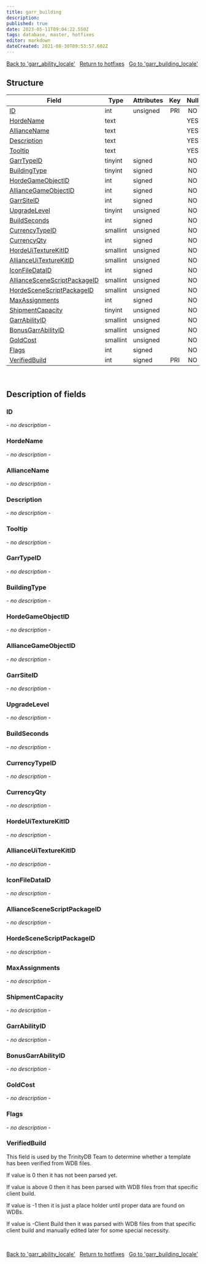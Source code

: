 ```yaml
---
title: garr_building
description: 
published: true
date: 2023-05-11T09:04:22.550Z
tags: database, master, hotfixes
editor: markdown
dateCreated: 2021-08-30T09:53:57.602Z
---
```


<a href="https://trinitycore.info/en/database/master/hotfixes/garr_ability_locale" class="mt-5 v-btn v-btn--depressed v-btn--flat v-btn--outlined theme--light v-size--default darkblue--text text--lighten-3"><span class="v-btn__content"><i aria-hidden="true" class="v-icon notranslate v-icon--left mdi mdi-arrow-left theme--light"></i><span>Back to 'garr_ability_locale'</span></span></a>&nbsp;&nbsp;&nbsp;<a href="https://trinitycore.info/en/database/master/hotfixes/home" class="mt-5 v-btn v-btn--depressed v-btn--flat v-btn--outlined theme--light v-size--default darkblue--text text--lighten-3"><span class="v-btn__content"><i aria-hidden="true" class="v-icon notranslate v-icon--left mdi mdi-home-outline theme--light"></i><span>Return to hotfixes</span></span></a>&nbsp;&nbsp;&nbsp;<a href="https://trinitycore.info/en/database/master/hotfixes/garr_building_locale" class="mt-5 v-btn v-btn--depressed v-btn--flat v-btn--outlined theme--light v-size--default darkblue--text text--lighten-3"><span class="v-btn__content"><span>Go to 'garr_building_locale'</span><i aria-hidden="true" class="v-icon notranslate v-icon--right mdi mdi-arrow-right theme--light"></i></span></a>

## Structure

| Field | Type | Attributes | Key | Null | Default | Extra | Comment |
| --- | --- | --- | :---: | :---: | --- | --- | --- |
| [ID](#id-alt) | int | unsigned | PRI | NO | 0 |  |  |
| [HordeName](#hordename) | text |  |  | YES | NULL |  |  |
| [AllianceName](#alliancename) | text |  |  | YES | NULL |  |  |
| [Description](#description) | text |  |  | YES | NULL |  |  |
| [Tooltip](#tooltip) | text |  |  | YES | NULL |  |  |
| [GarrTypeID](#garrtypeid) | tinyint | signed |  | NO | 0 |  |  |
| [BuildingType](#buildingtype) | tinyint | signed |  | NO | 0 |  |  |
| [HordeGameObjectID](#hordegameobjectid) | int | signed |  | NO | 0 |  |  |
| [AllianceGameObjectID](#alliancegameobjectid) | int | signed |  | NO | 0 |  |  |
| [GarrSiteID](#garrsiteid) | int | signed |  | NO | 0 |  |  |
| [UpgradeLevel](#upgradelevel) | tinyint | unsigned |  | NO | 0 |  |  |
| [BuildSeconds](#buildseconds) | int | signed |  | NO | 0 |  |  |
| [CurrencyTypeID](#currencytypeid) | smallint | unsigned |  | NO | 0 |  |  |
| [CurrencyQty](#currencyqty) | int | signed |  | NO | 0 |  |  |
| [HordeUiTextureKitID](#hordeuitexturekitid) | smallint | unsigned |  | NO | 0 |  |  |
| [AllianceUiTextureKitID](#allianceuitexturekitid) | smallint | unsigned |  | NO | 0 |  |  |
| [IconFileDataID](#iconfiledataid) | int | signed |  | NO | 0 |  |  |
| [AllianceSceneScriptPackageID](#alliancescenescriptpackageid) | smallint | unsigned |  | NO | 0 |  |  |
| [HordeSceneScriptPackageID](#hordescenescriptpackageid) | smallint | unsigned |  | NO | 0 |  |  |
| [MaxAssignments](#maxassignments) | int | signed |  | NO | 0 |  |  |
| [ShipmentCapacity](#shipmentcapacity) | tinyint | unsigned |  | NO | 0 |  |  |
| [GarrAbilityID](#garrabilityid) | smallint | unsigned |  | NO | 0 |  |  |
| [BonusGarrAbilityID](#bonusgarrabilityid) | smallint | unsigned |  | NO | 0 |  |  |
| [GoldCost](#goldcost) | smallint | unsigned |  | NO | 0 |  |  |
| [Flags](#flags) | int | signed |  | NO | 0 |  |  |
| [VerifiedBuild](#verifiedbuild) | int | signed | PRI | NO | 0 |  |  |
&nbsp;
## Description of fields

### ID <!-- {#id-alt} -->
*- no description -*
&nbsp;

### HordeName
*- no description -*
&nbsp;

### AllianceName
*- no description -*
&nbsp;

### Description
*- no description -*
&nbsp;

### Tooltip
*- no description -*
&nbsp;

### GarrTypeID
*- no description -*
&nbsp;

### BuildingType
*- no description -*
&nbsp;

### HordeGameObjectID
*- no description -*
&nbsp;

### AllianceGameObjectID
*- no description -*
&nbsp;

### GarrSiteID
*- no description -*
&nbsp;

### UpgradeLevel
*- no description -*
&nbsp;

### BuildSeconds
*- no description -*
&nbsp;

### CurrencyTypeID
*- no description -*
&nbsp;

### CurrencyQty
*- no description -*
&nbsp;

### HordeUiTextureKitID
*- no description -*
&nbsp;

### AllianceUiTextureKitID
*- no description -*
&nbsp;

### IconFileDataID
*- no description -*
&nbsp;

### AllianceSceneScriptPackageID
*- no description -*
&nbsp;

### HordeSceneScriptPackageID
*- no description -*
&nbsp;

### MaxAssignments
*- no description -*
&nbsp;

### ShipmentCapacity
*- no description -*
&nbsp;

### GarrAbilityID
*- no description -*
&nbsp;

### BonusGarrAbilityID
*- no description -*
&nbsp;

### GoldCost
*- no description -*
&nbsp;

### Flags
*- no description -*
&nbsp;

### VerifiedBuild
This field is used by the TrinityDB Team to determine whether a template has been verified from WDB files.

If value is 0 then it has not been parsed yet.

If value is above 0 then it has been parsed with WDB files from that specific client build.

If value is -1 then it is just a place holder until proper data are found on WDBs.

If value is -Client Build then it was parsed with WDB files from that specific client build and manually edited later for some special necessity.

&nbsp;

<a href="https://trinitycore.info/en/database/master/hotfixes/garr_ability_locale" class="mt-5 v-btn v-btn--depressed v-btn--flat v-btn--outlined theme--light v-size--default darkblue--text text--lighten-3"><span class="v-btn__content"><i aria-hidden="true" class="v-icon notranslate v-icon--left mdi mdi-arrow-left theme--light"></i><span>Back to 'garr_ability_locale'</span></span></a>&nbsp;&nbsp;&nbsp;<a href="https://trinitycore.info/en/database/master/hotfixes/home" class="mt-5 v-btn v-btn--depressed v-btn--flat v-btn--outlined theme--light v-size--default darkblue--text text--lighten-3"><span class="v-btn__content"><i aria-hidden="true" class="v-icon notranslate v-icon--left mdi mdi-home-outline theme--light"></i><span>Return to hotfixes</span></span></a>&nbsp;&nbsp;&nbsp;<a href="https://trinitycore.info/en/database/master/hotfixes/garr_building_locale" class="mt-5 v-btn v-btn--depressed v-btn--flat v-btn--outlined theme--light v-size--default darkblue--text text--lighten-3"><span class="v-btn__content"><span>Go to 'garr_building_locale'</span><i aria-hidden="true" class="v-icon notranslate v-icon--right mdi mdi-arrow-right theme--light"></i></span></a>
